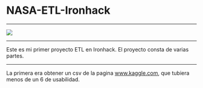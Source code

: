 # NASA-ETL-Ironhack
***
![](NASA_logo.svg.png)
***
Este es mi primer proyecto ETL en Ironhack.
El proyecto consta de varias partes.
***
La primera era obtener un csv de la pagina www.kaggle.com, que tubiera menos de un 6 de usabilidad.




